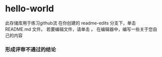 # hello-world
此存储库用于练习github流
在你创建的 readme-edits 分支下，单击 README.md 文件。
若要编辑文件，请单击 。
在编辑器中，编写一些关于您自己的内容
### 形成评审不通过的结论
